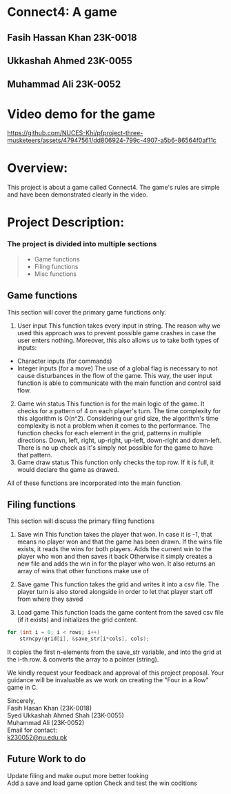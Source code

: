 # Connect4: A game
## Fasih Hassan Khan 23K-0018
## Ukkashah Ahmed 23K-0055
## Muhammad Ali 23K-0052

# Video demo for the game
https://github.com/NUCES-Khi/pfproject-three-musketeers/assets/47947561/dd806924-799c-4907-a5b6-86564f0af11c

# Overview:
This project is about a game called Connect4. The game's rules are simple and have been demonstrated clearly in the video.

# Project Description:
### The project is divided into multiple sections
> - Game functions
> - Filing functions
> - Misc functions

## Game functions
This section will cover the primary game functions only.

1. User input
This function takes every input in string. The reason why we used this approach was to prevent possible game crashes in case the user enters nothing.
Moreover, this also allows us to take both types of inputs:
- Character inputs (for commands)
- Integer inputs (for a move)
The use of a global flag is necessary to not cause disturbances in the flow of the game. This way, the user input function is able to communicate with the main
function and control said flow.
2. Game win status
This function is for the main logic of the game. It checks for a pattern of 4 on each player's turn. The time complexity for this algorithm is O(n^2). Considering
our grid size, the algorithm's time complexity is not a problem when it comes to the performance.
The function checks for each element in the grid, patterns in multiple directions. Down, left, right, up-right, up-left, down-right and down-left. There is no up check
as it's simply not possible for the game to have that pattern.
3. Game draw status
This function only checks the top row. If it is full, it would declare the game as drawed.

All of these functions are incorporated into the main function.

## Filing functions
This section will discuss the primary filing functions

1. Save win
This function takes the player that won. In case it is -1, that means no player won and that the game has been drawn.
If the wins file exists, it reads the wins for both players. Adds the current win to the player who won and then saves it back
Otherwise it simply creates a new file and adds the win in for the player who won.
It also returns an array of wins that other functions make use of

2. Save game
This function takes the grid and writes it into a csv file. The player turn is also stored alongside in order to let that player start off from where they saved

3. Load game
This function loads the game content from the saved csv file (if it exists) and initializes the grid content.
```c
for (int i = 0; i < rows; i++)
    strncpy(grid[i], &save_str[i*cols], cols);
```
It copies the first n-elements from the save_str variable, and into the grid at the i-th row. & converts the array to a pointer (string).


We kindly request your feedback and approval of this project proposal. Your guidance will be invaluable as we work on creating the "Four in a Row" game in C.

Sincerely,\
Fasih Hasan Khan (23K-0018)\
Syed Ukkashah Ahmed Shah (23K-0055)\
Muhammad Ali (23K-0052)\
Email for contact:\
k230052@nu.edu.pk

## Future Work to do
Update filing and make ouput more better looking\
Add a save and load game option
Check and test the win coditions
